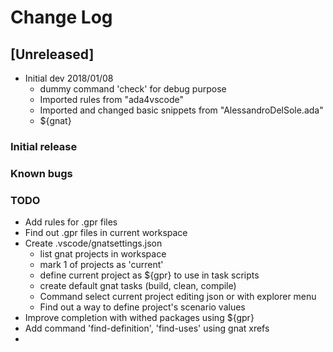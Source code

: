 # Change Log
## [Unreleased]
- Initial dev 2018/01/08 
    - dummy command 'check' for debug purpose
    - Imported rules from "ada4vscode"
    - Imported and changed basic snippets from "AlessandroDelSole.ada"
    - ${gnat}

### Initial release
### Known bugs

### TODO
- Add rules for .gpr files
- Find out .gpr files in current workspace
- Create .vscode/gnatsettings.json
    - list gnat projects in workspace
    - mark 1 of projects as 'current'
    - define current project as ${gpr} to use in task scripts
    - create default gnat tasks (build, clean, compile)
    - Command select current project editing json or with explorer menu
    - Find out a way to define project's scenario values
- Improve completion with withed packages using ${gpr}
- Add command 'find-definition', 'find-uses' using gnat xrefs
- 
